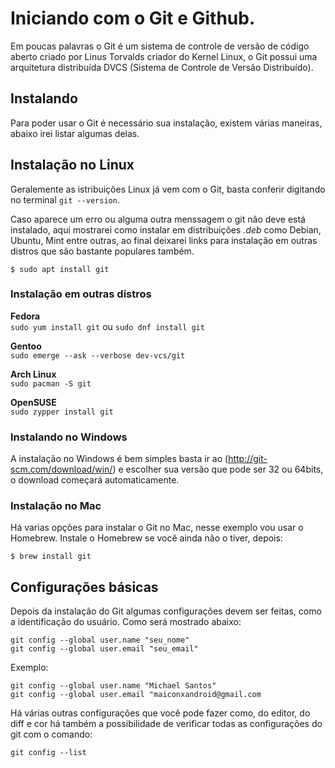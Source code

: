 # Iniciando com o Git e Github. #

Em poucas palavras o Git é um sistema de controle de versão de código aberto criado por Linus Torvalds criador do Kernel Linux, o Git possui uma arquitetura distribuída DVCS (Sistema de Controle de Versão Distribuído).

## Instalando ##

Para poder usar o Git é necessário sua instalação, existem várias maneiras, abaixo irei listar algumas delas.

## Instalação no Linux

Geralemente as istribuições Linux já vem com o Git, basta conferir digitando no terminal `git --version`.

Caso aparece um erro ou alguma outra menssagem o git não deve está instalado, aqui mostrarei como instalar em distribuições *.deb* como Debian, Ubuntu, Mint entre outras, ao final deixarei links para instalação em outras distros que são bastante populares também.

`$ sudo apt install git`

### Instalação em outras distros

**Fedora**  
`sudo yum install git` ou 
`sudo dnf install git`

**Gentoo**  
`sudo emerge --ask --verbose dev-vcs/git`

**Arch Linux**  
`sudo pacman -S git`

**OpenSUSE**  
`sudo zypper install git`

### Instalando no Windows

A instalação no Windows é bem simples basta ir ao (http://git-scm.com/download/win/) e escolher sua versão que pode ser 32 ou 64bits, o download começará automaticamente. 

### Instalação no Mac

Há varias opções para instalar o Git no Mac, nesse exemplo vou usar o Homebrew. Instale o Homebrew se você ainda não o tiver, depois:

`$ brew install git`

## Configurações básicas

Depois da instalação do Git algumas configurações devem ser feitas, como a identificação do usuário. Como será mostrado abaixo:

`git config --global user.name "seu_nome"`  
`git config --global user.email "seu_email"`

Exemplo:

`git config --global user.name "Michael Santos"`  
`git config --global user.email "maiconxandroid@gmail.com`

Há várias outras configurações que você pode fazer como, do editor, do diff e cor há também a possibilidade de verificar todas as configurações do git com o comando:

`git config --list`
